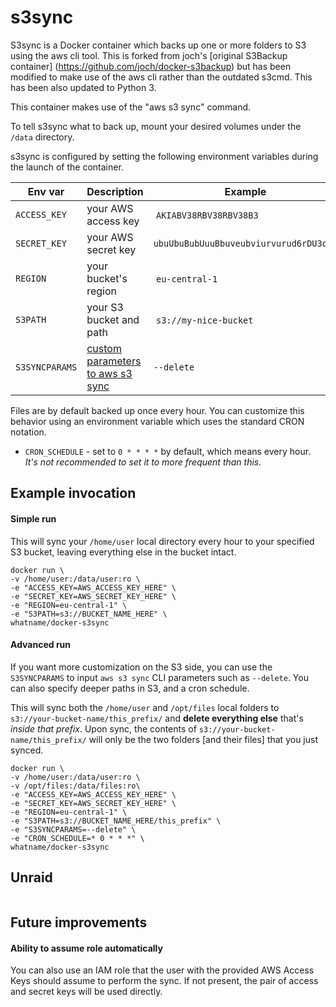 # s3sync

S3sync is a Docker container which backs up one or more folders to S3 using
the aws cli tool. This is forked from joch's [original S3Backup container]
(https://github.com/joch/docker-s3backup) but has been modified to make use of the
aws cli rather than the outdated s3cmd. This has been also updated to Python 3.

This container makes use of the "aws s3 sync" command.

To tell s3sync what to back up, mount your desired volumes under the
`/data` directory.

s3sync is configured by setting the following environment variables during
the launch of the container.

Env var | Description | Example
--- | --- | ---
`ACCESS_KEY` | your AWS access key | `AKIABV38RBV38RBV38B3`
`SECRET_KEY` | your AWS secret key | `ubuUbuBubUuuBbuveubviurvurud6rDU3qpU`
`REGION` | your bucket's region | `eu-central-1`
`S3PATH` | your S3 bucket and path | `s3://my-nice-bucket`
`S3SYNCPARAMS` | [custom parameters to aws s3 sync](http://docs.aws.amazon.com/cli/latest/reference/s3/sync.html) | `--delete`

Files are by default backed up once every hour. You can customize this behavior
using an environment variable which uses the standard CRON notation.

- `CRON_SCHEDULE` - set to `0 * * * *` by default, which means every hour. *It's not recommended to set it to more frequent than this.*

## Example invocation

#### Simple run
This will sync your `/home/user` local directory every hour to your specified S3 bucket, leaving everything else in the bucket intact.

```
docker run \
-v /home/user:/data/user:ro \
-e "ACCESS_KEY=AWS_ACCESS_KEY_HERE" \
-e "SECRET_KEY=AWS_SECRET_KEY_HERE" \
-e "REGION=eu-central-1" \
-e "S3PATH=s3://BUCKET_NAME_HERE" \
whatname/docker-s3sync
```

#### Advanced run
If you want more customization on the S3 side, you can use the `S3SYNCPARAMS` to input `aws s3 sync` CLI parameters such as `--delete`. You can also specify deeper paths in S3, and a cron schedule.

This will sync both the `/home/user` and `/opt/files` local folders to `s3://your-bucket-name/this_prefix/` and **delete everything else** that's *inside that prefix*. Upon sync, the contents of `s3://your-bucket-name/this_prefix/` will only be the two folders [and their files] that you just synced.

```
docker run \
-v /home/user:/data/user:ro \
-v /opt/files:/data/files:ro\
-e "ACCESS_KEY=AWS_ACCESS_KEY_HERE" \
-e "SECRET_KEY=AWS_SECRET_KEY_HERE" \
-e "REGION=eu-central-1" \
-e "S3PATH=s3://BUCKET_NAME_HERE/this_prefix" \
-e "S3SYNCPARAMS=--delete" \
-e "CRON_SCHEDULE=* 0 * * *" \
whatname/docker-s3sync
```

## Unraid
```

```

## Future improvements
#### Ability to assume role automatically
You can also use an IAM role that the user with the provided AWS Access Keys should assume to perform the sync. If not present, the pair of access and secret keys will be used directly.